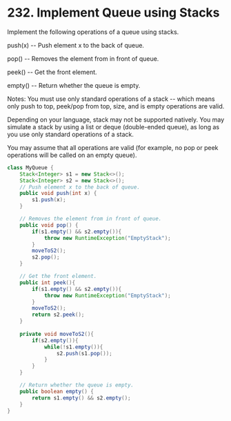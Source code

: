 # 232. Implement Queue using Stacks

Implement the following operations of a queue using stacks.

push(x) -- Push element x to the back of queue.

pop() -- Removes the element from in front of queue.

peek() -- Get the front element.

empty() -- Return whether the queue is empty.

Notes:
You must use only standard operations of a stack -- which means only push to top, peek/pop from top, size, and is empty operations are valid.

Depending on your language, stack may not be supported natively. You may simulate a stack by using a list or deque (double-ended queue), as long as you use only standard operations of a stack.

You may assume that all operations are valid (for example, no pop or peek operations will be called on an empty queue).

```java
class MyQueue {
    Stack<Integer> s1 = new Stack<>();
    Stack<Integer> s2 = new Stack<>();
    // Push element x to the back of queue.
    public void push(int x) {
        s1.push(x);
    }

    // Removes the element from in front of queue.
    public void pop() {
        if(s1.empty() && s2.empty()){
            throw new RuntimeException("EmptyStack");
        }
        moveToS2();
        s2.pop();
    }

    // Get the front element.
    public int peek(){
        if(s1.empty() && s2.empty()){
            throw new RuntimeException("EmptyStack");
        }
        moveToS2();
        return s2.peek();
    }
    
    private void moveToS2(){
        if(s2.empty()){
            while(!s1.empty()){
                s2.push(s1.pop());
            }
        }
    }

    // Return whether the queue is empty.
    public boolean empty() {
        return s1.empty() && s2.empty();
    }
}
```